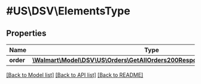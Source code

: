 # #US\DSV\ElementsType

## Properties

Name | Type | Description | Notes
------------ | ------------- | ------------- | -------------
**order** | [**\Walmart\Model\DSV\US\Orders\GetAllOrders200ResponseElementsOrderInner[]**](GetAllOrders200ResponseElementsOrderInner.md) |  | [optional]


[[Back to Model list]](../) [[Back to API list]](../../Api/US/DSV) [[Back to README]](../../README.md)
